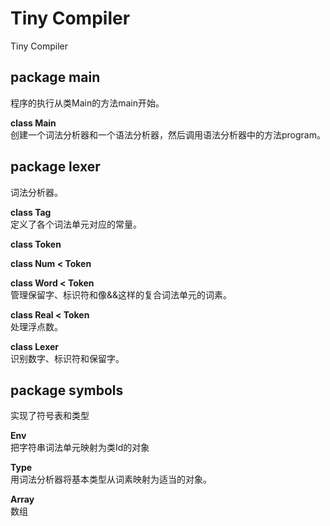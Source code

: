 Tiny Compiler
============

Tiny Compiler

package main
------------
程序的执行从类Main的方法main开始。  
  
**class Main**  
创建一个词法分析器和一个语法分析器，然后调用语法分析器中的方法program。  
  
package lexer  
------------
词法分析器。  
  
**class Tag**  
定义了各个词法单元对应的常量。  
  
**class Token**  
  
**class Num < Token**  
  
**class Word < Token**  
管理保留字、标识符和像&&这样的复合词法单元的词素。  
  
**class Real < Token**  
处理浮点数。  
  
**class Lexer**  
识别数字、标识符和保留字。  
  
package symbols  
---------------
实现了符号表和类型  
  
**Env**  
把字符串词法单元映射为类Id的对象
  
**Type**  
用词法分析器将基本类型从词素映射为适当的对象。  
  
**Array**  
数组  
  
